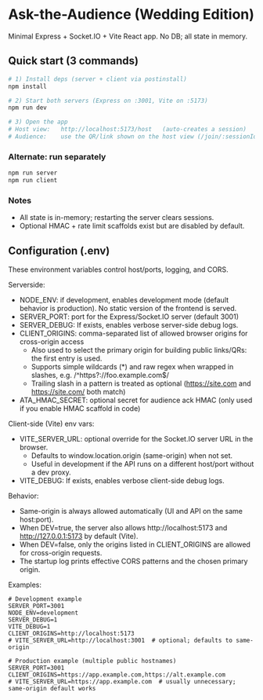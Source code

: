 # Ask-the-Audience (Wedding Edition)

Minimal Express + Socket.IO + Vite React app. No DB; all state in memory.

## Quick start (3 commands)

```bash
# 1) Install deps (server + client via postinstall)
npm install

# 2) Start both servers (Express on :3001, Vite on :5173)
npm run dev

# 3) Open the app
# Host view:   http://localhost:5173/host   (auto-creates a session)
# Audience:    use the QR/link shown on the host view (/join/:sessionId)
```

### Alternate: run separately

```bash
npm run server
npm run client
```

### Notes

- All state is in-memory; restarting the server clears sessions.
- Optional HMAC + rate limit scaffolds exist but are disabled by default.

## Configuration (.env)

These environment variables control host/ports, logging, and CORS.

Serverside:

- NODE_ENV: if development, enables development mode (default behavior is production). No static version of the frontend is served.
- SERVER_PORT: port for the Express/Socket.IO server (default 3001)
- SERVER_DEBUG: If exists, enables verbose server-side debug logs.
- CLIENT_ORIGINS: comma-separated list of allowed browser origins for cross-origin access
  - Also used to select the primary origin for building public links/QRs: the first entry is used.
  - Supports simple wildcards (\*) and raw regex when wrapped in slashes, e.g. /^https?:\/\/foo\.example\.com$/
  - Trailing slash in a pattern is treated as optional (https://site.com and https://site.com/ both match)
- ATA_HMAC_SECRET: optional secret for audience ack HMAC (only used if you enable HMAC scaffold in code)

Client-side (Vite) env vars:

- VITE_SERVER_URL: optional override for the Socket.IO server URL in the browser.
  - Defaults to window.location.origin (same-origin) when not set.
  - Useful in development if the API runs on a different host/port without a dev proxy.
- VITE_DEBUG: If exists, enables verbose client-side debug logs.

Behavior:

- Same-origin is always allowed automatically (UI and API on the same host:port).
- When DEV=true, the server also allows http://localhost:5173 and http://127.0.0.1:5173 by default (Vite).
- When DEV=false, only the origins listed in CLIENT_ORIGINS are allowed for cross-origin requests.
- The startup log prints effective CORS patterns and the chosen primary origin.

Examples:

```
# Development example
SERVER_PORT=3001
NODE_ENV=development
SERVER_DEBUG=1
VITE_DEBUG=1
CLIENT_ORIGINS=http://localhost:5173
# VITE_SERVER_URL=http://localhost:3001  # optional; defaults to same-origin

# Production example (multiple public hostnames)
SERVER_PORT=3001
CLIENT_ORIGINS=https://app.example.com,https://alt.example.com
# VITE_SERVER_URL=https://app.example.com  # usually unnecessary; same-origin default works
```
